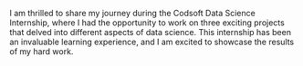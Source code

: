 I am thrilled to share my journey during the Codsoft Data Science Internship, where I had the opportunity to work on three exciting projects that delved into different aspects of data science. This internship has been an invaluable learning experience, and I am excited to showcase the results of my hard work.
